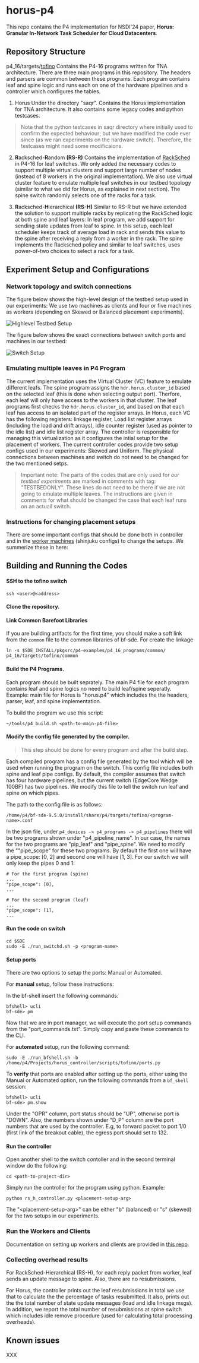 
# horus-p4
This repo contains the P4 implementation for NSDI'24 paper, **Horus: Granular In-Network Task Scheduler for Cloud Datacenters**.

## Repository Structure

p4_16/targets/[tofino](https://github.com/parhamyassini/saqr-p4/tree/master/p4_16/targets/tofino) Contains the P4-16 programs written for TNA architecture. 
There are three main programs in this repository. The headers and parsers are common between these programs. Each program contains leaf and spine logic and runs each on one of the hardware pipelines and a controller which configures the tables.  
1. Horus
Under the directory "saqr". Contains the Horus implementation for TNA architecture. It also contains some legacy codes and python testcases. 
>Note that the python testcases in saqr directory where initially used to confirm the expected behaviour; but we have modified the code ever since (as we ran experiments on the hardware switch). Therefore, the testcases might need some modificaions.
 
2. **R**acksched-**R**andom **(RS-R)**
 Contains the implementation of [RackSched](https://github.com/netx-repo/RackSched) in P4-16 for leaf switches. We only added the necessary codes to support multiple virtual clusters and support large number of nodes (instead of 8 workers in the original implementation). We also use virtual cluster feature to emulate multiple leaf switches in our testbed topology (similar to what we did for Horus, as explained in next section). 
The spine switch randomly selects one of the racks for a task.

3. **R**acksched-**H**ierarchical **(RS-H)**
 Similar to RS-R but we have extended the solution to support multiple racks by replicating the RackSched logic at both spine and leaf layers:
In leaf program, we add support for sending state updates from leaf to spine. In this setup, each leaf scheduler keeps track of average load in rack and sends this value to the spine after receiving a reply from a worker in the rack.
The spine implements the Racksched policy and similar to leaf switches, uses power-of-two choices to select a rack for a task. 

## Experiment Setup and Configurations
### Network topology and switch connections
The figure below shows the high-level design of the testbed setup used in our experiments: 
We use two machines as clients and four *or* five machines as workers (depending on Skewed or Balanced placement experiments).

![Highlevel Testbed Setup](./figs/testbed_setup.png)

The figure below shows the exact connections between switch ports and machines in our testbed:

![Switch Setup](./figs/switch_connection_setup.png)

### Emulating multiple leaves in P4 Program
The current implementation uses the Virtual Cluster (VC) feature to emulate different leafs. The spine program assigns the ```hdr.horus.cluster_id``` based on the selected leaf (this is done when selecting output port). Therfore, each leaf will only have access to the workers in that cluster. 
 The leaf programs first checks the ```hdr.horus.cluster_id```, and based on that each leaf has access to an isolated part of the register arrays. In Horus, each VC has the following registers:   linkage register, Load list register arrays (including the load and drift arrays), idle counter register (used as pointer to the idle list) and idle list register array. 
The controller is responsible for managing this virtualization as it configures the intial setup for the placement of workers. The current controller codes provide two setup configs used in our experiments: Skewed and Uniform.
The physical connections between machines and switch do not need to be changed for the two mentioned setps.
> Important note: The parts of the codes that are only used for *our testbed experiments* are marked in comments with tag: "TESTBEDONLY". These lines do not need to be there if we are not going to emulate multiple leaves. The instructions are given in comments for what should be changed the case that each leaf runs on an actuall switch.

### Instructions for changing placement setups
There are some important configs that should be done both in controller and in the [worker machines](https://github.com/parhamyassini/saqr-app-eval) (shinjuku configs) to change the setups.
We summerize these in here:

## Building and Running the Codes

#### SSH to the tofino switch  
```
ssh <user>@<address>
```

#### Clone the repository.


#### Link Common Barefoot Libraries
If you are building artifacts for the first time, you should make a soft link from the `common` file to the common libraries of bf-sde. For create the linkage 
```
ln -s $SDE_INSTALL/pkgsrc/p4-examples/p4_16_programs/common/ p4_16/targets/tofino/common
``` 

#### Build the P4 Programs.
Each program should be built seprately. The main P4 file for each program contains leaf and spine logics no need to build leaf/spine seperatly. Example: main file for Horus is "horus.p4" which includes the the headers, parser, leaf, and spine implementation.

To build the program we use this script:
```
~/tools/p4_build.sh <path-to-main-p4-file>
```

#### Modify the config file generated by the compiler.
> This step should be done for every program and after the build step.

Each compiled program has a config file generated by the tool which will be used when running the program on the switch. This config file includes both spine and leaf pipe configs. By default, the compiler assumes that switch has four hardware pipelines, but the current switch (EdgeCore Wedge 100BF) has two pipelines. We modify this file to tell the switch run leaf and spine on which pipes. 

The path to the config file is as follows:
```
/home/p4/bf-sde-9.5.0/install/share/p4/targets/tofino/<program-name>.conf
```
In the json file, under ```p4_devices -> p4_programs -> p4_pipelines``` there will be two programs shown under "p4_pipeline_name". In our case, the names for the two programs are "pip_leaf" and "pipe_spine". We need to modify the ""pipe_scope" for these two programs. By default the first one will have a pipe_scope: [0, 2] and second one will have [1, 3]. 
For our switch we will only keep the pipes 0 and 1: 
```
# For the first program (spine)
...
"pipe_scope": [0],
...

# For the second program (leaf)
...
"pipe_scope": [1],
...
``` 

#### Run the code on switch
```
cd $SDE
sudo -E ./run_switchd.sh -p <program-name>
```

#### Setup ports

There are two options to setup the ports: Manual or Automated.

For **manual** setup, follow these instructions:

In the bf-shell insert the following commands:
```
bfshell> ucli
bf-sde> pm
```

Now that we are in port manager, we will execute the port setup commands from the "port_commands.txt".
Simply copy and paste these commands to the CLI. 

For **automated** setup, run the following command:
```
sudo -E ./run_bfshell.sh -b /home/p4/Projects/horus_controller/scripts/tofino/ports.py
```


To **verify** that ports are enabled after setting up the ports, either using the Manual or Automated option, run the following commands from a ```bf_shell``` session:
```
bfshell> ucli
bf-sde> pm.show
```

Under the "OPR" column,  port status should be "UP", otherwise port is "DOWN". Also, the numbers shown under "D_P" column are the port numbers that are used by the controller. E.g, to forward packet to port 1/0 (first link of the breakout cable), the egress port should set to 132. 

#### Run the controller
Open another shell to the switch contoller and in the second terminal window do the following:

```
cd <path-to-project-dir>
```
Simply run the controller for the program using python. Example:
```
python rs_h_controller.py <placement-setup-arg>
```
The "\<placement-setup-arg\>" can be either "b" (balanced) or "s" (skewed) for the two setups in our experiments.

### Run the Workers and Clients
Documentation on setting up workers and clients are provided in [this repo](https://github.com/parhamyassini/saqr-app-eval).

### Collecting overhead results
For RackSched-Hierarchical (RS-H), for each reply packet from worker, leaf sends an update message to spine. Also, there are no resubmissions.

For Horus, the controller prints out the leaf resubmissions in total we use that to calculate the the percentage of tasks resubmitted. It also, prints out the the total number of state update messages (load and idle linkage msgs). In addition, we report the total number of resubmissions at spine switch which includes idle remove procedure (used for calculating total processing overheads).

## Known issues
 XXX